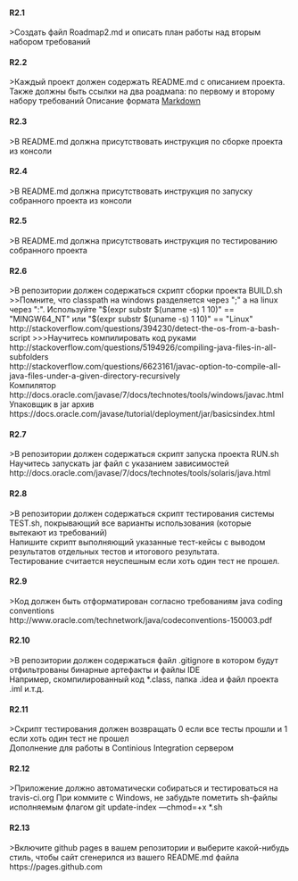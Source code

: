<h4>R2.1 </h4>
>Создать файл Roadmap2.md и описать план работы над вторым набором требований

<h4>R2.2 </h4>
>Каждый проект должен содержать README.md с описанием проекта. Также должны быть ссылки на два роадмапа: по первому и второму набору требований
Описание формата <a href="https://help.github.com/articles/basic-writing-and-formatting-syntax/">Markdown</a>

<h4>R2.3 </h4>
>В README.md должна присутствовать инструкция по сборке проекта из консоли

<h4>R2.4 </h4>
>В README.md должна присутствовать инструкция по запуску собранного проекта из консоли

<h4>R2.5 </h4>
>В README.md должна присутствовать инструкция по тестированию собранного проекта

<h4>R2.6 </h4>
>В репозитории должен содержаться скрипт сборки проекта BUILD.sh
>>Помните, что classpath на windows разделяется через ";" а на linux через ":". Используйте "$(expr substr $(uname -s) 1 10)" == "MINGW64_NT" или "$(expr substr $(uname -s) 1 10)" == "Linux"
http://stackoverflow.com/questions/394230/detect-the-os-from-a-bash-script
>>>Научитесь компилировать код руками
<br>http://stackoverflow.com/questions/5194926/compiling-java-files-in-all-subfolders
<br>http://stackoverflow.com/questions/6623161/javac-option-to-compile-all-java-files-under-a-given-directory-recursively
<br>Компилятор
<br>http://docs.oracle.com/javase/7/docs/technotes/tools/windows/javac.html
<br>Упаковщик в jar архив
<br>https://docs.oracle.com/javase/tutorial/deployment/jar/basicsindex.html

<h4>R2.7 </h4>
>В репозитории должен содержаться скрипт запуска проекта RUN.sh
Научитесь запускать jar файл с указанием зависимостей
<br>http://docs.oracle.com/javase/7/docs/technotes/tools/solaris/java.html

<h4>R2.8 </h4>
>В репозитории должен содержаться скрипт тестирования системы TEST.sh, покрывающий все варианты использования (которые вытекают из требований)
<br>Напишите скрипт выполняющий указанные тест-кейсы с выводом результатов отдельных тестов и итогового результата. 
<br>Тестирование считается неуспешным если хоть один тест не прошел.


<h4>R2.9 </h4>
>Код должен быть отформатирован согласно требованиям java coding conventions
<br>http://www.oracle.com/technetwork/java/codeconventions-150003.pdf

<h4>R2.10 </h4>
>В репозитории должен содержаться файл .gitignore в котором будут отфильтрованы бинарные артефакты и файлы IDE
<br>Например, скомпилированный код *.class, папка .idea и файл проекта .iml и.т.д.

<h4>R2.11 </h4>
>Скрипт тестирования должен возвращать 0 если все тесты прошли и 1 если хоть один тест не прошел
<br>Дополнение для работы в Continious Integration сервером

<h4>R2.12 </h4>
>Приложение должно автоматически собираться и тестироваться на travis-ci.org
При коммите с Windows, не забудьте пометить sh-файлы исполняемым флагом
git update-index —chmod=+x *.sh


<h4>R2.13 </h4>
>Включите github pages в вашем репозитории и выберите какой-нибудь стиль, чтобы сайт сгенерился из вашего README.md файла
<br>https://pages.github.com